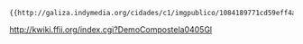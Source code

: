 ```{=mediawiki}
{{http://galiza.indymedia.org/cidades/c1/imgpublico/1084189771cd59eff4aa.jpg}}
```
<http://kwiki.ffii.org/index.cgi?DemoCompostela0405Gl>
